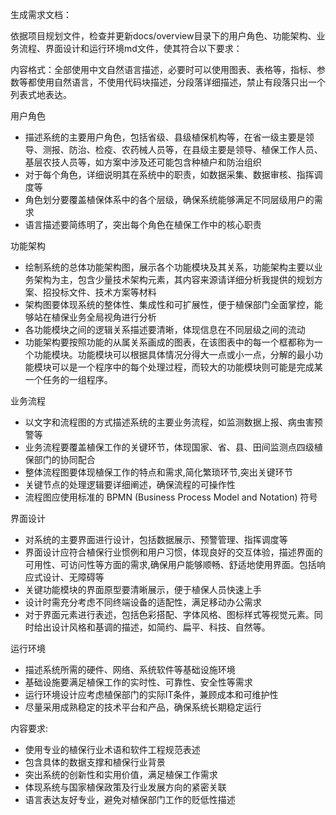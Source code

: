 生成需求文档：

依据项目规划文件，检查并更新docs/overview目录下的用户角色、功能架构、业务流程、界面设计和运行环境md文件，使其符合以下要求：

内容格式：全部使用中文自然语言描述，必要时可以使用图表、表格等，指标、参数等都使用自然语言，不使用代码块描述，分段落详细描述，禁止有段落只出一个列表式地表达。

用户角色
- 描述系统的主要用户角色，包括省级、县级植保机构等，在省一级主要是领导、测报、防治、检疫、农药械人员等，在县级主要是领导、植保工作人员、基层农技人员等，如方案中涉及还可能包含种植户和防治组织
- 对于每个角色，详细说明其在系统中的职责，如数据采集、数据审核、指挥调度等
- 角色划分要覆盖植保体系中的各个层级，确保系统能够满足不同层级用户的需求
- 语言描述要简练明了，突出每个角色在植保工作中的核心职责

功能架构
- 绘制系统的总体功能架构图，展示各个功能模块及其关系，功能架构主要以业务架构为主，包含少量技术架构元素，其内容来源请详细分析我提供的规划方案、招投标文件、技术方案等材料
- 架构图要体现系统的整体性、集成性和可扩展性，便于植保部门全面掌控，能够站在植保业务全局视角进行分析
- 各功能模块之间的逻辑关系描述要清晰，体现信息在不同层级之间的流动
- 功能架构要按照功能的从属关系画成的图表，在该图表中的每一个框都称为一个功能模块。功能模块可以根据具体情况分得大一点或小一点，分解的最小功能模块可以是一个程序中的每个处理过程，而较大的功能模块则可能是完成某一个任务的一组程序。

业务流程
- 以文字和流程图的方式描述系统的主要业务流程，如监测数据上报、病虫害预警等
- 业务流程要覆盖植保工作的关键环节，体现国家、省、县、田间监测点四级植保部门的协同配合
- 整体流程图要体现植保工作的特点和需求,简化繁琐环节,突出关键环节
- 关键节点的处理逻辑要详细阐述，确保流程的可操作性
- 流程图应使用标准的 BPMN (Business Process Model and Notation) 符号

界面设计
- 对系统的主要界面进行设计，包括数据展示、预警管理、指挥调度等
- 界面设计应符合植保行业惯例和用户习惯，体现良好的交互体验，描述界面的可用性、可访问性等方面的需求,确保用户能够顺畅、舒适地使用界面。包括响应式设计、无障碍等
- 关键功能模块的界面原型要清晰展示，便于植保人员快速上手
- 设计时需充分考虑不同终端设备的适配性，满足移动办公需求
- 对于界面元素进行表述，包括色彩搭配、字体风格、图标样式等视觉元素。同时给出设计风格和基调的描述，如简约、扁平、科技、自然等。

运行环境
- 描述系统所需的硬件、网络、系统软件等基础设施环境
- 基础设施要满足植保工作的实时性、可靠性、安全性等需求
- 运行环境设计应考虑植保部门的实际IT条件，兼顾成本和可维护性
- 尽量采用成熟稳定的技术平台和产品，确保系统长期稳定运行

内容要求:

- 使用专业的植保行业术语和软件工程规范表述
- 包含具体的数据支撑和植保行业背景
- 突出系统的创新性和实用价值，满足植保工作需求
- 体现系统与国家植保政策及行业发展方向的紧密关联
- 语言表达友好专业，避免对植保部门工作的贬低性描述
